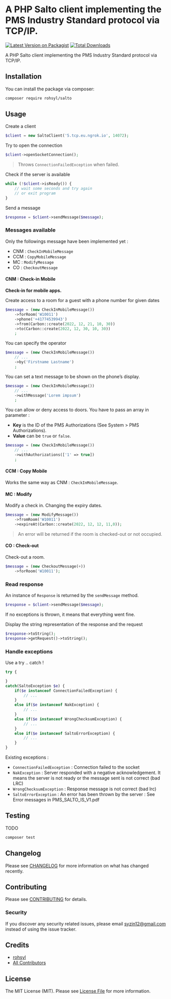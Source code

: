 # A PHP Salto client implementing the PMS Industry Standard protocol via TCP/IP.

[![Latest Version on Packagist](https://img.shields.io/packagist/v/rohsyl/salto.svg?style=flat-square)](https://packagist.org/packages/rohsyl/salto)
[![Total Downloads](https://img.shields.io/packagist/dt/rohsyl/salto.svg?style=flat-square)](https://packagist.org/packages/rohsyl/salto)


A PHP Salto client implementing the PMS Industry Standard protocol via TCP/IP.

## Installation

You can install the package via composer:

```bash
composer require rohsyl/salto
```

## Usage

Create a client
```php
$client = new SaltoClient('5.tcp.eu.ngrok.io', 14072);
```

Try to open the connection
```php
$client->openSocketConnection();
```
> Throws `ConnectionFailedException` when failed.

Check if the server is available
```php
while (!$client->isReady()) {
    // wait some seconds and try again
    // or exit program
}
```

Send a message
```php
$response = $client->sendMessage($message);
```

### Messages available

Only the followings message have been implemented yet :
- CNM : `CheckInMobileMessage`
- CCM : `CopyMobileMessage`
- MC  : `ModifyMessage`
- CO  : `CheckoutMessage`

#### CNM : Check-in Mobile

**Check-in for mobile apps.**

Create access to a room for a guest with a phone number for given dates
```php
$message = (new CheckInMobileMessage())
    ->forRoom('W10011')
    ->phone('+41774539943')
    ->from(Carbon::create(2022, 12, 21, 10, 30))
    ->to(Carbon::create(2022, 12, 30, 10, 30))
    ;
```

You can specify the operator
```php
$message = (new CheckInMobileMessage())
    // ...
    ->by('Firstname Lastname')
    ;
```

You can set a text message to be shown on the phone’s display.
```php
$message = (new CheckInMobileMessage())
    // ...
    ->withMessage('Lorem impsum')
    ;
```

You can allow or deny access to doors.
You have to pass an array in parameter :
 - **Key** is the ID of the PMS Authorizations (See System > PMS Authorizations). 
 - **Value** can be `true` or `false`.
```php
$message = (new CheckInMobileMessage())
    // ...
    ->withAuthorizations(['1' => true])
    ;
```

#### CCM : Copy Mobile

Works the same way as CNM : `CheckInMobileMessage`.

#### MC : Modify

Modify a check in. Changing the expiry dates.

```php
$message = (new ModifyMessage())
    ->fromRoom('W10011')
    ->expireAt(Carbon::create(2022, 12, 12, 11,0));
```
> An error will be returned if the room is checked-out or not occupied.

#### CO : Check-out

Check-out a room.

```php
$message = (new CheckoutMessage(+))
    ->forRoom('W10011');
```

### Read response

An instance of `Response` is returned by the `sendMessage` method.
```php
$response = $client->sendMessage($message);
```

If no exceptions is thrown, it means that everything went fine.


Display the string representation of the response and the request
```php
$response->toString();
$response->getRequest()->toString();
```

### Handle exceptions

Use a try .. catch !

```php
try {

}
catch(SaltoException $e) {
    if($e instanceof ConnectionFailedException) {
        // ...
    }
    else if($e instanceof NakException) {
        // ...
    }
    else if($e instanceof WrongChecksumException) {
        // ...
    }
    else if($e instanceof SaltoErrorException) {
        // ...
    }
}
```

Existing exceptions :

- `ConnectionFailedException` : Connection failed to the socket 
- `NakException` : Server responded with a negative acknowledgement. It means the server is not ready or the message sent is not correct (bad LRC)
- `WrongChecksumException` : Response message is not correct (bad lrc)
- `SaltoErrorException` : An error has been thrown by the server : See Error messages in PMS_SALTO_IS_V1.pdf

## Testing

TODO

```bash
composer test
```

## Changelog

Please see [CHANGELOG](CHANGELOG.md) for more information on what has changed recently.

## Contributing

Please see [CONTRIBUTING](CONTRIBUTING.md) for details.

### Security

If you discover any security related issues, please email syzin12@gmail.com instead of using the issue tracker.

## Credits

- [rohsyl](https://github.com/rohsyl)
- [All Contributors](../../contributors)

## License

The MIT License (MIT). Please see [License File](LICENSE.md) for more information.
